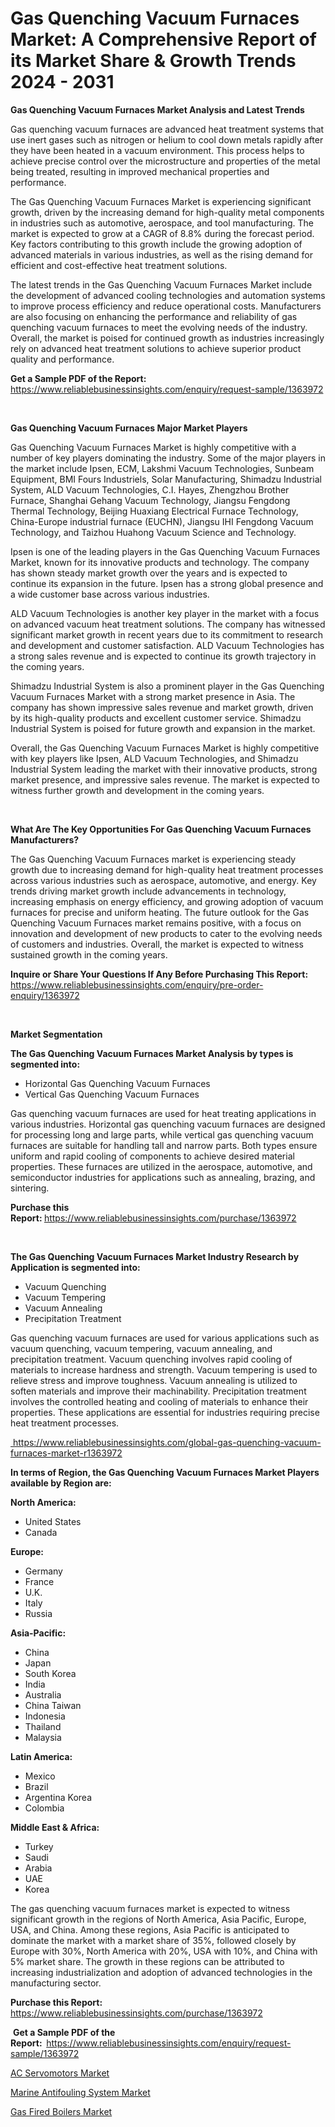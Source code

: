 <p><h1>Gas Quenching Vacuum Furnaces Market: A Comprehensive Report of its Market Share & Growth Trends 2024 - 2031</h1></p><p><strong>Gas Quenching Vacuum Furnaces Market Analysis and Latest Trends</strong></p>
<p><p>Gas quenching vacuum furnaces are advanced heat treatment systems that use inert gases such as nitrogen or helium to cool down metals rapidly after they have been heated in a vacuum environment. This process helps to achieve precise control over the microstructure and properties of the metal being treated, resulting in improved mechanical properties and performance.</p><p>The Gas Quenching Vacuum Furnaces Market is experiencing significant growth, driven by the increasing demand for high-quality metal components in industries such as automotive, aerospace, and tool manufacturing. The market is expected to grow at a CAGR of 8.8% during the forecast period. Key factors contributing to this growth include the growing adoption of advanced materials in various industries, as well as the rising demand for efficient and cost-effective heat treatment solutions.</p><p>The latest trends in the Gas Quenching Vacuum Furnaces Market include the development of advanced cooling technologies and automation systems to improve process efficiency and reduce operational costs. Manufacturers are also focusing on enhancing the performance and reliability of gas quenching vacuum furnaces to meet the evolving needs of the industry. Overall, the market is poised for continued growth as industries increasingly rely on advanced heat treatment solutions to achieve superior product quality and performance.</p></p>
<p><strong>Get a Sample PDF of the Report:&nbsp;</strong> <a href="https://www.reliablebusinessinsights.com/enquiry/request-sample/1363972">https://www.reliablebusinessinsights.com/enquiry/request-sample/1363972</a></p>
<p>&nbsp;</p>
<p><strong>Gas Quenching Vacuum Furnaces Major Market Players</strong></p>
<p><p>Gas Quenching Vacuum Furnaces Market is highly competitive with a number of key players dominating the industry. Some of the major players in the market include Ipsen, ECM, Lakshmi Vacuum Technologies, Sunbeam Equipment, BMI Fours Industriels, Solar Manufacturing, Shimadzu Industrial System, ALD Vacuum Technologies, C.I. Hayes, Zhengzhou Brother Furnace, Shanghai Gehang Vacuum Technology, Jiangsu Fengdong Thermal Technology, Beijing Huaxiang Electrical Furnace Technology, China-Europe industrial furnace (EUCHN), Jiangsu IHI Fengdong Vacuum Technology, and Taizhou Huahong Vacuum Science and Technology.</p><p>Ipsen is one of the leading players in the Gas Quenching Vacuum Furnaces Market, known for its innovative products and technology. The company has shown steady market growth over the years and is expected to continue its expansion in the future. Ipsen has a strong global presence and a wide customer base across various industries.</p><p>ALD Vacuum Technologies is another key player in the market with a focus on advanced vacuum heat treatment solutions. The company has witnessed significant market growth in recent years due to its commitment to research and development and customer satisfaction. ALD Vacuum Technologies has a strong sales revenue and is expected to continue its growth trajectory in the coming years.</p><p>Shimadzu Industrial System is also a prominent player in the Gas Quenching Vacuum Furnaces Market with a strong market presence in Asia. The company has shown impressive sales revenue and market growth, driven by its high-quality products and excellent customer service. Shimadzu Industrial System is poised for future growth and expansion in the market.</p><p>Overall, the Gas Quenching Vacuum Furnaces Market is highly competitive with key players like Ipsen, ALD Vacuum Technologies, and Shimadzu Industrial System leading the market with their innovative products, strong market presence, and impressive sales revenue. The market is expected to witness further growth and development in the coming years.</p></p>
<p>&nbsp;</p>
<p><strong>What Are The Key Opportunities For Gas Quenching Vacuum Furnaces Manufacturers?</strong></p>
<p><p>The Gas Quenching Vacuum Furnaces market is experiencing steady growth due to increasing demand for high-quality heat treatment processes across various industries such as aerospace, automotive, and energy. Key trends driving market growth include advancements in technology, increasing emphasis on energy efficiency, and growing adoption of vacuum furnaces for precise and uniform heating. The future outlook for the Gas Quenching Vacuum Furnaces market remains positive, with a focus on innovation and development of new products to cater to the evolving needs of customers and industries. Overall, the market is expected to witness sustained growth in the coming years.</p></p>
<p><strong>Inquire or Share Your Questions If Any Before Purchasing This Report:</strong> <a href="https://www.reliablebusinessinsights.com/enquiry/pre-order-enquiry/1363972">https://www.reliablebusinessinsights.com/enquiry/pre-order-enquiry/1363972</a></p>
<p>&nbsp;</p>
<p><strong>Market Segmentation</strong></p>
<p><strong>The Gas Quenching Vacuum Furnaces Market Analysis by types is segmented into:</strong></p>
<p><ul><li>Horizontal Gas Quenching Vacuum Furnaces</li><li>Vertical Gas Quenching Vacuum Furnaces</li></ul></p>
<p><p>Gas quenching vacuum furnaces are used for heat treating applications in various industries. Horizontal gas quenching vacuum furnaces are designed for processing long and large parts, while vertical gas quenching vacuum furnaces are suitable for handling tall and narrow parts. Both types ensure uniform and rapid cooling of components to achieve desired material properties. These furnaces are utilized in the aerospace, automotive, and semiconductor industries for applications such as annealing, brazing, and sintering.</p></p>
<p><strong>Purchase this Report:&nbsp;</strong><a href="https://www.reliablebusinessinsights.com/purchase/1363972">https://www.reliablebusinessinsights.com/purchase/1363972</a></p>
<p>&nbsp;</p>
<p><strong>The Gas Quenching Vacuum Furnaces Market Industry Research by Application is segmented into:</strong></p>
<p><ul><li>Vacuum Quenching</li><li>Vacuum Tempering</li><li>Vacuum Annealing</li><li>Precipitation Treatment</li></ul></p>
<p><p>Gas quenching vacuum furnaces are used for various applications such as vacuum quenching, vacuum tempering, vacuum annealing, and precipitation treatment. Vacuum quenching involves rapid cooling of materials to increase hardness and strength. Vacuum tempering is used to relieve stress and improve toughness. Vacuum annealing is utilized to soften materials and improve their machinability. Precipitation treatment involves the controlled heating and cooling of materials to enhance their properties. These applications are essential for industries requiring precise heat treatment processes.</p></p>
<p><a href="https://www.reliablebusinessinsights.com/global-gas-quenching-vacuum-furnaces-market-r1363972">&nbsp;https://www.reliablebusinessinsights.com/global-gas-quenching-vacuum-furnaces-market-r1363972</a></p>
<p><strong>In terms of Region, the Gas Quenching Vacuum Furnaces Market Players available by Region are:</strong></p>
<p>
    <p> <strong> North America: </strong>
        <ul>
            <li>United States</li>
            <li>Canada</li>
        </ul>
        </p> 
    <p> <strong> Europe: </strong>
        <ul>
            <li>Germany</li>
            <li>France</li>
            <li>U.K.</li>
            <li>Italy</li>
            <li>Russia</li>
        </ul>
        </p> 
    <p> <strong> Asia-Pacific: </strong>
        <ul>
            <li>China</li>
            <li>Japan</li>
            <li>South Korea</li>
            <li>India</li>
            <li>Australia</li>
            <li>China Taiwan</li>
            <li>Indonesia</li>
            <li>Thailand</li>
            <li>Malaysia</li>
        </ul>
        </p> 
    <p> <strong> Latin America: </strong>
        <ul>
            <li>Mexico</li>
            <li>Brazil</li>
            <li>Argentina Korea</li>
            <li>Colombia</li>
        </ul>
        </p> 
    <p> <strong> Middle East & Africa: </strong>
        <ul>
            <li>Turkey</li>
            <li>Saudi</li>
            <li>Arabia</li>
            <li>UAE</li>
            <li>Korea</li>
        </ul>
    </p>
    </p>
<p><p>The gas quenching vacuum furnaces market is expected to witness significant growth in the regions of North America, Asia Pacific, Europe, USA, and China. Among these regions, Asia Pacific is anticipated to dominate the market with a market share of 35%, followed closely by Europe with 30%, North America with 20%, USA with 10%, and China with 5% market share. The growth in these regions can be attributed to increasing industrialization and adoption of advanced technologies in the manufacturing sector.</p></p>
<p><strong>Purchase this Report: </strong><a href="https://www.reliablebusinessinsights.com/purchase/1363972">https://www.reliablebusinessinsights.com/purchase/1363972</a></p>
<p>&nbsp;<strong>Get a Sample PDF of the Report:&nbsp;&nbsp;</strong><a href="https://www.reliablebusinessinsights.com/enquiry/request-sample/1363972">https://www.reliablebusinessinsights.com/enquiry/request-sample/1363972</a></p>
<p><strong></strong></p>
<p><p><a href="https://github.com/castoriffic/Market-Research-Report-List-5/blob/main/ac-servomotors-market.md">AC Servomotors Market</a></p><p><a href="https://github.com/yoshih12/Market-Research-Report-List-4/blob/main/marine-antifouling-system-market.md">Marine Antifouling System Market</a></p><p><a href="https://github.com/setiawananhar13/Market-Research-Report-List-1/blob/main/gas-fired-boilers-market.md">Gas Fired Boilers Market</a></p></p>